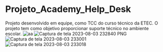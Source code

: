 # Projeto_Academy_Help_Desk
Projeto desenvolvido em equipe, como TCC do curso técnico da ETEC. O projeto tem como objetivo proporcionar suporte técnico no ambiente escolar.
![aa](https://github.com/arthurluccas/Projeto_Academy_Help_Desk/assets/107007451/74c90961-b080-4a30-96bc-e671feec5a33)
![Captura de tela 2023-08-03 232840 PNG](https://github.com/arthurluccas/Projeto_Academy_Help_Desk/assets/107007451/e90b8e75-50ad-41ac-a97e-a574e86e6162)
![Captura de tela 2023-08-03 233001](https://github.com/arthurluccas/Projeto_Academy_Help_Desk/assets/107007451/e4e73f98-5190-487a-8cb4-f9eacac5d1d3)
![Captura de tela 2023-08-03 233018](https://github.com/arthurluccas/Projeto_Academy_Help_Desk/assets/107007451/0ea8ef5a-01da-433f-84d3-dbc8b6d730b1)
